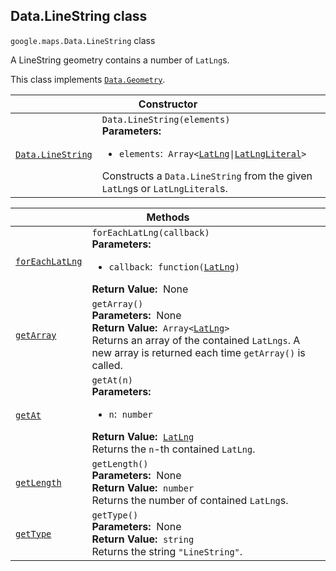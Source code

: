 
<h2 id="Data.LineString">Data.LineString class</h2>
<p>
<code><span itemprop="path">google.maps</span>.<span itemprop="name">Data.LineString</span></code>
class
</p>
<p>A LineString geometry contains a number of <code>LatLng</code>s.</p>
<p>This class implements
<code><a href="Data.Geometry.md">Data.Geometry</a></code>.
</p>
<div class="devsite-table-wrapper"><table class="constructors responsive" summary="class Data.LineString - Constructor">
<thead>
<tr><th colspan="2" id="Data.LineString.constructor">Constructor</th>
</tr></thead>
<tbody>
<tr>
<td><code><a class="secret-link" href="#Data.LineString.constructor"><span>Data.LineString</span></a></code></td>
<td><div><code>Data.LineString(elements)</code></div>
<div class="desc"><strong>Parameters:</strong>&nbsp; <ul>
<li><code>elements</code>:&nbsp; <code>Array&lt;<a href="LatLng.md">LatLng</a>|<a href="LatLngLiteral.md">LatLngLiteral</a>&gt;</code></li>
</ul></div>
<div class="desc">Constructs a <code>Data.LineString</code> from the given <code>LatLng</code>s or <code>LatLngLiteral</code>s.</div></td>
</tr>
</tbody>
</table></div>
<div class="devsite-table-wrapper"><table class="methods responsive" summary="class Data.LineString - Methods">
<thead>
<tr><th colspan="2">Methods</th>
</tr></thead>
<tbody>
<tr id="Data.LineString.forEachLatLng">
<td itemprop="property"><code><a class="secret-link" href="#Data.LineString.forEachLatLng"><span>forEachLatLng</span></a></code></td>
<td><div><code>forEachLatLng(callback)</code></div>
<div class="desc"><strong>Parameters:</strong>&nbsp; <ul>
<li><code>callback</code>:&nbsp; <code>function(<a href="LatLng.md">LatLng</a>)</code></li>
</ul></div>
<div class="desc"><strong>Return Value:</strong>&nbsp; None</div>
<div class="desc"></div></td>
</tr>
<tr id="Data.LineString.getArray">
<td itemprop="property"><code><a class="secret-link" href="#Data.LineString.getArray"><span>getArray</span></a></code></td>
<td><div><code>getArray()</code></div>
<div class="desc"><strong>Parameters:</strong>&nbsp; None</div>
<div class="desc"><strong>Return Value:</strong>&nbsp; <code>Array&lt;<a href="LatLng.md">LatLng</a>&gt;</code></div>
<div class="desc">Returns an array of the contained <code>LatLngs</code>. A new array is returned each time <code>getArray()</code> is called.</div></td>
</tr>
<tr id="Data.LineString.getAt">
<td itemprop="property"><code><a class="secret-link" href="#Data.LineString.getAt"><span>getAt</span></a></code></td>
<td><div><code>getAt(n)</code></div>
<div class="desc"><strong>Parameters:</strong>&nbsp; <ul>
<li><code>n</code>:&nbsp; <code>number</code></li>
</ul></div>
<div class="desc"><strong>Return Value:</strong>&nbsp; <code><a href="LatLng.md">LatLng</a></code></div>
<div class="desc">Returns the <code>n</code>-th contained <code>LatLng</code>.</div></td>
</tr>
<tr id="Data.LineString.getLength">
<td itemprop="property"><code><a class="secret-link" href="#Data.LineString.getLength"><span>getLength</span></a></code></td>
<td><div><code>getLength()</code></div>
<div class="desc"><strong>Parameters:</strong>&nbsp; None</div>
<div class="desc"><strong>Return Value:</strong>&nbsp; <code>number</code></div>
<div class="desc">Returns the number of contained <code>LatLng</code>s.</div></td>
</tr>
<tr id="Data.LineString.getType">
<td itemprop="property"><code><a class="secret-link" href="#Data.LineString.getType"><span>getType</span></a></code></td>
<td><div><code>getType()</code></div>
<div class="desc"><strong>Parameters:</strong>&nbsp; None</div>
<div class="desc"><strong>Return Value:</strong>&nbsp; <code>string</code></div>
<div class="desc">Returns the string <code>"LineString"</code>.</div></td>
</tr>
</tbody>
</table></div>
<script src="replace_links.js"></script>
